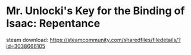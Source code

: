 # Mr. Unlocki's Key for the Binding of Isaac: Repentance
steam download: https://steamcommunity.com/sharedfiles/filedetails/?id=3038666105
